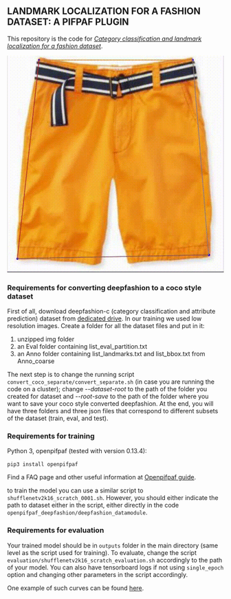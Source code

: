 ## LANDMARK LOCALIZATION FOR A FASHION DATASET: A PIFPAF PLUGIN

This repository is the code for [*Category classification and landmark localization for a fashion dataset*](https://drive.google.com/drive/folders/1jqvd6CmmyKQaodJAdwPNVwH92M9YC9tg?usp=sharing).

![Alt Text](visualizations/clothing_landmark.gif)





### Requirements for converting deepfashion to a coco style dataset

First of all, download deepfashion-c (category classification and attribute prediction) dataset from [dedicated drive](https://drive.google.com/drive/folders/0B7EVK8r0v71pQ2FuZ0k0QnhBQnc?resourcekey=0-NWldFxSChFuCpK4nzAIGsg). In our training we used low resolution images. Create a folder for all the dataset files and put in it:

1. unzipped img folder
2. an Eval folder containing list_eval_partition.txt
3. an Anno folder containing list_landmarks.txt and list_bbox.txt from Anno_coarse

The next step is to change the running script `convert_coco_separate/convert_separate.sh` (in case you are running the code on a cluster); change *--dataset-root* to the path of the folder you created for dataset and *--root-save* to the path of the folder where you want to save your coco style converted deepfashion. At the end, you will have three folders and three json files that correspond to different subsets of the dataset (train, eval, and test).

### Requirements for training

Python 3,  openpifpaf (tested with version 0.13.4):

```
pip3 install openpifpaf
```

Find a FAQ page and other useful information at [Openpifpaf guide](https://openpifpaf.github.io/intro.html).

to train the model you can use a similar script to `shufflenetv2k16_scratch_0001.sh`. However, you should either indicate the path to dataset either in the script, either directly in the code `openpifpaf_deepfashion/deepfashion_datamodule`.

### Requirements for evaluation

Your trained model should be in `outputs` folder in the main directory (same level as the script used for training). 
To evaluate, change the script `evaluation/shufflenetv2k16_scratch_evaluation.sh` accordingly to the path of your model. You can also have tensorboard logs if not using `single_epoch` option and changing other parameters in the script accordingly.

One example of such curves can be found [here](https://wandb.ai/pekhpekhpekh/uncategorized/runs/9ar9kssd/overview?workspace=user-pekhpekhpekh).




